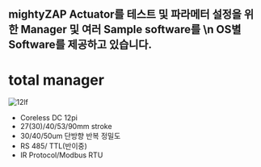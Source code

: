 mightyZAP Actuator를 테스트 및 파라메터 설정을 위한 Manager 및 여러 Sample software를 \n
OS별 Software를 제공하고 있습니다.
---
# total manager
![12lf](https://github.com/mightyZap1/eManual/blob/main/Actuator/12Lf.png?raw=true)
 - Coreless DC 12pi
 - 27(30)/40/53/90mm stroke
 - 30/40/50um 단방향 반복 정밀도
 - RS 485/ TTL(반이중)
 - IR Protocol/Modbus RTU

